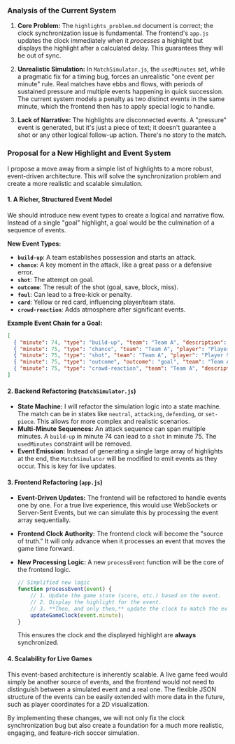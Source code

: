 ### Analysis of the Current System

1.  **Core Problem:** The `highlights_problem.md` document is correct; the clock synchronization issue is fundamental. The frontend's `app.js` updates the clock immediately when it *processes* a highlight but displays the highlight after a calculated delay. This guarantees they will be out of sync.

2.  **Unrealistic Simulation:** In `MatchSimulator.js`, the `usedMinutes` set, while a pragmatic fix for a timing bug, forces an unrealistic "one event per minute" rule. Real matches have ebbs and flows, with periods of sustained pressure and multiple events happening in quick succession. The current system models a penalty as two distinct events in the same minute, which the frontend then has to apply special logic to handle.

3.  **Lack of Narrative:** The highlights are disconnected events. A "pressure" event is generated, but it's just a piece of text; it doesn't guarantee a shot or any other logical follow-up action. There's no story to the match.

### Proposal for a New Highlight and Event System

I propose a move away from a simple list of highlights to a more robust, event-driven architecture. This will solve the synchronization problem and create a more realistic and scalable simulation.

#### 1. A Richer, Structured Event Model

We should introduce new event types to create a logical and narrative flow. Instead of a single "goal" highlight, a goal would be the culmination of a sequence of events.

**New Event Types:**

*   **`build-up`**: A team establishes possession and starts an attack.
*   **`chance`**: A key moment in the attack, like a great pass or a defensive error.
*   **`shot`**: The attempt on goal.
*   **`outcome`**: The result of the shot (goal, save, block, miss).
*   **`foul`**: Can lead to a free-kick or penalty.
*   **`card`**: Yellow or red card, influencing player/team state.
*   **`crowd-reaction`**: Adds atmosphere after significant events.

**Example Event Chain for a Goal:**

```json
[
  { "minute": 74, "type": "build-up", "team": "Team A", "description": "Team A is patiently building from the back." },
  { "minute": 75, "type": "chance", "team": "Team A", "player": "Player 10", "description": "Player 10 plays a brilliant through-ball!" },
  { "minute": 75, "type": "shot", "team": "Team A", "player": "Player 9", "description": "Player 9 is one-on-one with the keeper and takes the shot!" },
  { "minute": 75, "type": "outcome", "outcome": "goal", "team": "Team A", "player": "Player 9", "description": "GOAL! He slots it past the keeper! What a finish!" },
  { "minute": 75, "type": "crowd-reaction", "team": "Team A", "description": "The home crowd erupts!" }
]
```

#### 2. Backend Refactoring (`MatchSimulator.js`)

*   **State Machine:** I will refactor the simulation logic into a state machine. The match can be in states like `neutral`, `attacking`, `defending`, or `set-piece`. This allows for more complex and realistic scenarios.
*   **Multi-Minute Sequences:** An attack sequence can span multiple minutes. A `build-up` in minute 74 can lead to a `shot` in minute 75. The `usedMinutes` constraint will be removed.
*   **Event Emission:** Instead of generating a single large array of highlights at the end, the `MatchSimulator` will be modified to emit events as they occur. This is key for live updates.

#### 3. Frontend Refactoring (`app.js`)

*   **Event-Driven Updates:** The frontend will be refactored to handle events one by one. For a true live experience, this would use WebSockets or Server-Sent Events, but we can simulate this by processing the event array sequentially.
*   **Frontend Clock Authority:** The frontend clock will become the "source of truth." It will only advance when it processes an event that moves the game time forward.
*   **New Processing Logic:** A new `processEvent` function will be the core of the frontend logic.

    ```javascript
    // Simplified new logic
    function processEvent(event) {
        // 1. Update the game state (score, etc.) based on the event.
        // 2. Display the highlight for the event.
        // 3. **Then, and only then,** update the clock to match the event's minute.
        updateGameClock(event.minute);
    }
    ```

    This ensures the clock and the displayed highlight are **always** synchronized.

#### 4. Scalability for Live Games

This event-based architecture is inherently scalable. A live game feed would simply be another source of events, and the frontend would not need to distinguish between a simulated event and a real one. The flexible JSON structure of the events can be easily extended with more data in the future, such as player coordinates for a 2D visualization.

By implementing these changes, we will not only fix the clock synchronization bug but also create a foundation for a much more realistic, engaging, and feature-rich soccer simulation.
